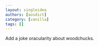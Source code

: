 ```yaml
---
layout: singleidea
authors: [aosdict]
category: [vanilla]
tags: []
---
```

Add a joke oracularity about woodchucks.
